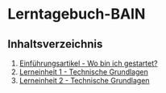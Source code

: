 # Lerntagebuch-BAIN


## Inhaltsverzeichnis

1. [Einführungsartikel - Wo bin ich gestartet?](content/0_einfuehrungsartikel.md)
2. [Lerneinheit 1 - Technische Grundlagen](content/1_lerneinheit.md)
2. [Lerneinheit 2 - Technische Grundlagen](content/2_lerneinheit.md)
